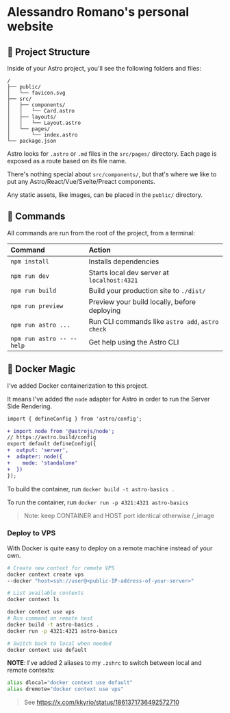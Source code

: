 # Alessandro Romano's personal website

## 🚀 Project Structure

Inside of your Astro project, you'll see the following folders and files:

```text
/
├── public/
│   └── favicon.svg
├── src/
│   ├── components/
│   │   └── Card.astro
│   ├── layouts/
│   │   └── Layout.astro
│   └── pages/
│       └── index.astro
└── package.json
```

Astro looks for `.astro` or `.md` files in the `src/pages/` directory. Each page is exposed as a route based on its file name.

There's nothing special about `src/components/`, but that's where we like to put any Astro/React/Vue/Svelte/Preact components.

Any static assets, like images, can be placed in the `public/` directory.

## 🧞 Commands

All commands are run from the root of the project, from a terminal:

| Command                   | Action                                           |
| :------------------------ | :----------------------------------------------- |
| `npm install`             | Installs dependencies                            |
| `npm run dev`             | Starts local dev server at `localhost:4321`      |
| `npm run build`           | Build your production site to `./dist/`          |
| `npm run preview`         | Preview your build locally, before deploying     |
| `npm run astro ...`       | Run CLI commands like `astro add`, `astro check` |
| `npm run astro -- --help` | Get help using the Astro CLI                     |

## 🐳 Docker Magic

I've added Docker containerization to this project.

It means I've added the `node` adapter for Astro in order to run the Server Side Rendering. 

```diff
import { defineConfig } from 'astro/config';

+ import node from '@astrojs/node';
// https://astro.build/config
export default defineConfig({
+  output: 'server',
+  adapter: node({
+    mode: 'standalone'
+  })
});
```

To build the container, run `docker build -t astro-basics .`

To run the container, run `docker run -p 4321:4321 astro-basics`

> Note: keep CONTAINER and HOST port identical otherwise /_image

### Deploy to VPS

With Docker is quite easy to deploy on a remote machine instead of your own.

```bash
# Create new context for remote VPS
docker context create vps
--docker "host=ssh://user@<public-IP-address-of-your-server>"

# List available contexts
docker context ls

docker context use vps
# Run command on remote host
docker build -t astro-basics .
docker run -p 4321:4321 astro-basics

# Switch back to local when needed
docker context use default
```

**NOTE**: I've added 2 aliases to my `.zshrc` to switch between local and remote contexts:

```sh
alias dlocal="docker context use default"
alias dremote="docker context use vps"
```

> See https://x.com/kkyrio/status/1861371736492572710
